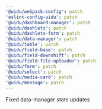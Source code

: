 ```yaml
---
'@uidu/webpack-config': patch
'eslint-config-uidu': patch
'@uidu/dashboard-manager': patch
'@uidu/dashlets': patch
'@uidu/dashlets-form': patch
'@uidu/data-manager': patch
'@uidu/table': patch
'@uidu/field-base': patch
'@uidu/field-downshift': patch
'@uidu/field-file-uploader': patch
'@uidu/form': patch
'@uidu/select': patch
'@uidu/media-card': patch
'@uidu/message': patch
---
```


Fixed data-manager state updates
